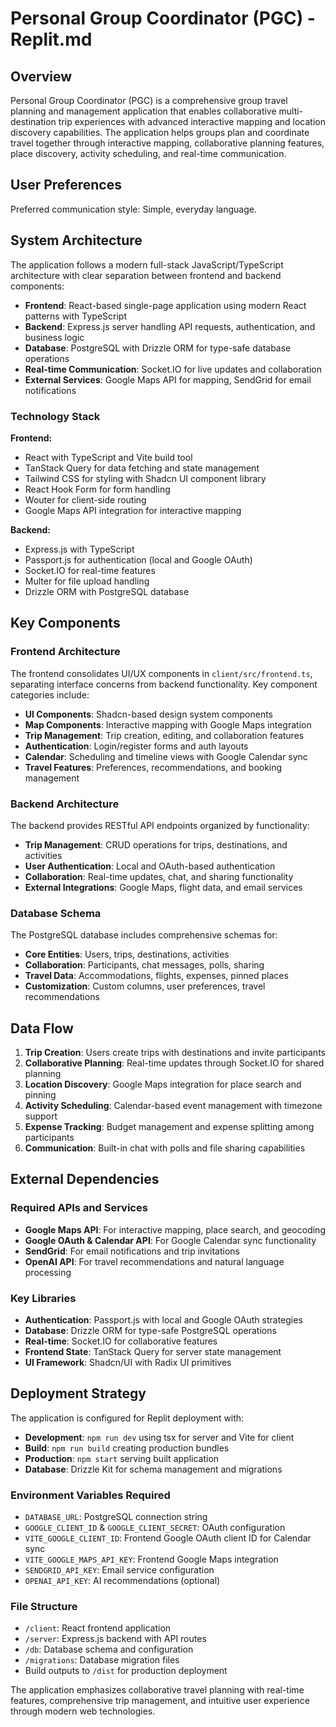 # Personal Group Coordinator (PGC) - Replit.md

## Overview

Personal Group Coordinator (PGC) is a comprehensive group travel planning and management application that enables collaborative multi-destination trip experiences with advanced interactive mapping and location discovery capabilities. The application helps groups plan and coordinate travel together through interactive mapping, collaborative planning features, place discovery, activity scheduling, and real-time communication.

## User Preferences

Preferred communication style: Simple, everyday language.

## System Architecture

The application follows a modern full-stack JavaScript/TypeScript architecture with clear separation between frontend and backend components:

- **Frontend**: React-based single-page application using modern React patterns with TypeScript
- **Backend**: Express.js server handling API requests, authentication, and business logic
- **Database**: PostgreSQL with Drizzle ORM for type-safe database operations
- **Real-time Communication**: Socket.IO for live updates and collaboration
- **External Services**: Google Maps API for mapping, SendGrid for email notifications

### Technology Stack

**Frontend:**
- React with TypeScript and Vite build tool
- TanStack Query for data fetching and state management
- Tailwind CSS for styling with Shadcn UI component library
- React Hook Form for form handling
- Wouter for client-side routing
- Google Maps API integration for interactive mapping

**Backend:**
- Express.js with TypeScript
- Passport.js for authentication (local and Google OAuth)
- Socket.IO for real-time features
- Multer for file upload handling
- Drizzle ORM with PostgreSQL database

## Key Components

### Frontend Architecture
The frontend consolidates UI/UX components in `client/src/frontend.ts`, separating interface concerns from backend functionality. Key component categories include:

- **UI Components**: Shadcn-based design system components
- **Map Components**: Interactive mapping with Google Maps integration
- **Trip Management**: Trip creation, editing, and collaboration features
- **Authentication**: Login/register forms and auth layouts
- **Calendar**: Scheduling and timeline views with Google Calendar sync
- **Travel Features**: Preferences, recommendations, and booking management

### Backend Architecture
The backend provides RESTful API endpoints organized by functionality:

- **Trip Management**: CRUD operations for trips, destinations, and activities
- **User Authentication**: Local and OAuth-based authentication
- **Collaboration**: Real-time updates, chat, and sharing functionality
- **External Integrations**: Google Maps, flight data, and email services

### Database Schema
The PostgreSQL database includes comprehensive schemas for:

- **Core Entities**: Users, trips, destinations, activities
- **Collaboration**: Participants, chat messages, polls, sharing
- **Travel Data**: Accommodations, flights, expenses, pinned places
- **Customization**: Custom columns, user preferences, travel recommendations

## Data Flow

1. **Trip Creation**: Users create trips with destinations and invite participants
2. **Collaborative Planning**: Real-time updates through Socket.IO for shared planning
3. **Location Discovery**: Google Maps integration for place search and pinning
4. **Activity Scheduling**: Calendar-based event management with timezone support
5. **Expense Tracking**: Budget management and expense splitting among participants
6. **Communication**: Built-in chat with polls and file sharing capabilities

## External Dependencies

### Required APIs and Services
- **Google Maps API**: For interactive mapping, place search, and geocoding
- **Google OAuth & Calendar API**: For Google Calendar sync functionality
- **SendGrid**: For email notifications and trip invitations
- **OpenAI API**: For travel recommendations and natural language processing

### Key Libraries
- **Authentication**: Passport.js with local and Google OAuth strategies
- **Database**: Drizzle ORM for type-safe PostgreSQL operations
- **Real-time**: Socket.IO for collaborative features
- **Frontend State**: TanStack Query for server state management
- **UI Framework**: Shadcn/UI with Radix UI primitives

## Deployment Strategy

The application is configured for Replit deployment with:

- **Development**: `npm run dev` using tsx for server and Vite for client
- **Build**: `npm run build` creating production bundles
- **Production**: `npm start` serving built application
- **Database**: Drizzle Kit for schema management and migrations

### Environment Variables Required
- `DATABASE_URL`: PostgreSQL connection string
- `GOOGLE_CLIENT_ID` & `GOOGLE_CLIENT_SECRET`: OAuth configuration
- `VITE_GOOGLE_CLIENT_ID`: Frontend Google OAuth client ID for Calendar sync
- `VITE_GOOGLE_MAPS_API_KEY`: Frontend Google Maps integration
- `SENDGRID_API_KEY`: Email service configuration
- `OPENAI_API_KEY`: AI recommendations (optional)

### File Structure
- `/client`: React frontend application
- `/server`: Express.js backend with API routes
- `/db`: Database schema and configuration
- `/migrations`: Database migration files
- Build outputs to `/dist` for production deployment

The application emphasizes collaborative travel planning with real-time features, comprehensive trip management, and intuitive user experience through modern web technologies.